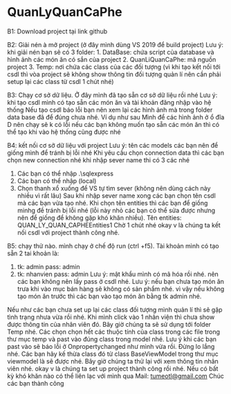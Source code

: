 # QuanLyQuanCaPhe
B1: Download project tại link github

B2: Giải nén à mở project (ở đây mình dùng VS 2019 để build project)
Lưu ý: khi giải nén bạn sẽ có 3 folder:
	1. DataBase: chứa script của database và hình ảnh các món ăn có sắn của project
	2. QuanLiQuanCaPhe: mã nguồn project
	3. Temp: nơi chứa các class của các đối tượng (vì khi tạo kết nối tới csdl thì vòa project sẽ không show thông tin đối tượng quản
	 lí nên cần phải setup lại các class từ csdl 1 chút nhé)

B3: Chạy cơ sở dữ liệu. Ở đây mình đã tạo sẵn cơ sở dữ liệu rồi nhé
Lưu ý: khi tạo csdl mình có tạo sẵn các món ăn và tài khoản đăng nhập vào hệ thống
Nếu tạo csdl báo lỗi bạn nên xem lại các hình ảnh mà trong folder data base đã để đúng chưa nhé. Ví dụ như sau
Mình để các hình ảnh ở ổ đĩa D nên chạy sẽ k có lỗi
nếu các bạn không muốn tạo sẵn các món ăn thì có thể tạo khi vào hệ thống cũng được nhé

B4: kết nối cơ sở dữ liệu với project
Lưu ý: tên các models các bạn nên để giống mình để  tránh bị lỗi nhé
Khi yêu cầu chọn connection data thì các bạn chọn new connection nhé
khi nhập sever name thi có 3 các nhé
 1. Các bạn có thể nhập .\sqlexpress
 2. Các bạn có thể nhập (local)
 3. Chọn thanh xổ xuống để VS tự tìm sever (không nên dùng cách này nhiều vì rất lâu)
Sau khi nhập sever name xong các bạn chọn tên csdl mà các bạn vừa tạo nhé.
Khi chọn tên entities thì các bạn để giống minhg đề tránh bị lỗi nhé (lỗi này nhỏ các bạn có thể sửa được nhưng nên để giống 
để không gặp khó khăn nhiều). Tên entities: QUAN_LY_QUAN_CAPHEEntities1
Chờ 1 chút nhé
okay v là chúng ta kết nối csdl với project thành công nhé.

B5: chạy thử nào. mình chạy ở chế độ run (ctrl +f5).
Tài khoản mình có tạo sẵn 2 tai khoản là:
1. tk: admin
   pass: admin
2. tk: nhanvien
   pass: admin
Lưu ý: mật khẩu mình có mã hóa rồi nhé. nên các bạn không nên lấy pass ở csdl nhé.
Lưu ý: nếu bạn chưa tạo món ăn trưa khi vào mục bán hàng sẽ không có sản phẩm nhé. vì vậy nếu không
tạo món ăn trước thì các bạn vào tạo món ăn bằng tk admin nhé.

Nếu như các bạn chưa set up lại các class đối tượng mình quản lí thì sẽ gặp tình trạng nhưa vừa rồi nhé. Khi mình click vào 1 nhân viện thì chưa show được
thông tin của nhân viên đó.
Bây giờ chúng ta sẽ sử dụng tới folder Temp nhé.
Các chọn chọn hết các thuộc tính của class trong các file trong thư mục temp và past vào đúng class trong model nhé.
Lưu ý khi các bạn past vào sẽ báo lỗi ở Onpropertychanged như mình vừa rồi. Đừng lo lắng nhé.
Các bạn hãy kế thừa class đó từ class BaseViewModel trong thư mục viewmodel là sẽ được nhé.
Bây giờ chúng ta thử lại với xem thông tin nhân viên nhé.
okay v là chúng ta set up project thành công rồi nhé.
Nếu có bất kỳ khó khăn nào có thể liên lạc với mình qua Mail:
tumeotl@gmail.com
Chúc các bạn thành công


